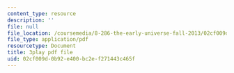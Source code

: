 ```yaml
---
content_type: resource
description: ''
file: null
file_location: /coursemedia/8-286-the-early-universe-fall-2013/02cf009d0b92e400bc2ef271443c465f_RgScJ20EnW8.pdf
file_type: application/pdf
resourcetype: Document
title: 3play pdf file
uid: 02cf009d-0b92-e400-bc2e-f271443c465f
---
```

